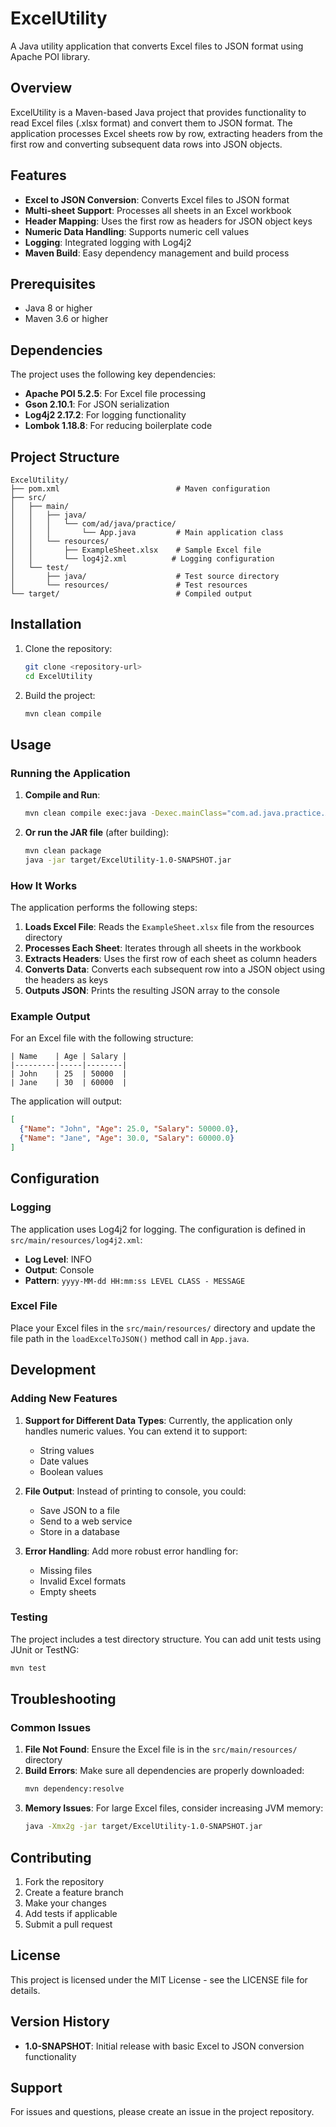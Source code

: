 # ExcelUtility

A Java utility application that converts Excel files to JSON format using Apache POI library.

## Overview

ExcelUtility is a Maven-based Java project that provides functionality to read Excel files (.xlsx format) and convert them to JSON format. The application processes Excel sheets row by row, extracting headers from the first row and converting subsequent data rows into JSON objects.

## Features

- **Excel to JSON Conversion**: Converts Excel files to JSON format
- **Multi-sheet Support**: Processes all sheets in an Excel workbook
- **Header Mapping**: Uses the first row as headers for JSON object keys
- **Numeric Data Handling**: Supports numeric cell values
- **Logging**: Integrated logging with Log4j2
- **Maven Build**: Easy dependency management and build process

## Prerequisites

- Java 8 or higher
- Maven 3.6 or higher

## Dependencies

The project uses the following key dependencies:

- **Apache POI 5.2.5**: For Excel file processing
- **Gson 2.10.1**: For JSON serialization
- **Log4j2 2.17.2**: For logging functionality
- **Lombok 1.18.8**: For reducing boilerplate code

## Project Structure

```
ExcelUtility/
├── pom.xml                          # Maven configuration
├── src/
│   ├── main/
│   │   ├── java/
│   │   │   └── com/ad/java/practice/
│   │   │       └── App.java         # Main application class
│   │   └── resources/
│   │       ├── ExampleSheet.xlsx    # Sample Excel file
│   │       └── log4j2.xml          # Logging configuration
│   └── test/
│       ├── java/                    # Test source directory
│       └── resources/               # Test resources
└── target/                          # Compiled output
```

## Installation

1. Clone the repository:
   ```bash
   git clone <repository-url>
   cd ExcelUtility
   ```

2. Build the project:
   ```bash
   mvn clean compile
   ```

## Usage

### Running the Application

1. **Compile and Run**:
   ```bash
   mvn clean compile exec:java -Dexec.mainClass="com.ad.java.practice.App"
   ```

2. **Or run the JAR file** (after building):
   ```bash
   mvn clean package
   java -jar target/ExcelUtility-1.0-SNAPSHOT.jar
   ```

### How It Works

The application performs the following steps:

1. **Loads Excel File**: Reads the `ExampleSheet.xlsx` file from the resources directory
2. **Processes Each Sheet**: Iterates through all sheets in the workbook
3. **Extracts Headers**: Uses the first row of each sheet as column headers
4. **Converts Data**: Converts each subsequent row into a JSON object using the headers as keys
5. **Outputs JSON**: Prints the resulting JSON array to the console

### Example Output

For an Excel file with the following structure:
```
| Name    | Age | Salary |
|---------|-----|--------|
| John    | 25  | 50000  |
| Jane    | 30  | 60000  |
```

The application will output:
```json
[
  {"Name": "John", "Age": 25.0, "Salary": 50000.0},
  {"Name": "Jane", "Age": 30.0, "Salary": 60000.0}
]
```

## Configuration

### Logging

The application uses Log4j2 for logging. The configuration is defined in `src/main/resources/log4j2.xml`:

- **Log Level**: INFO
- **Output**: Console
- **Pattern**: `yyyy-MM-dd HH:mm:ss LEVEL CLASS - MESSAGE`

### Excel File

Place your Excel files in the `src/main/resources/` directory and update the file path in the `loadExcelToJSON()` method call in `App.java`.

## Development

### Adding New Features

1. **Support for Different Data Types**: Currently, the application only handles numeric values. You can extend it to support:
   - String values
   - Date values
   - Boolean values

2. **File Output**: Instead of printing to console, you could:
   - Save JSON to a file
   - Send to a web service
   - Store in a database

3. **Error Handling**: Add more robust error handling for:
   - Missing files
   - Invalid Excel formats
   - Empty sheets

### Testing

The project includes a test directory structure. You can add unit tests using JUnit or TestNG:

```bash
mvn test
```

## Troubleshooting

### Common Issues

1. **File Not Found**: Ensure the Excel file is in the `src/main/resources/` directory
2. **Build Errors**: Make sure all dependencies are properly downloaded:
   ```bash
   mvn dependency:resolve
   ```
3. **Memory Issues**: For large Excel files, consider increasing JVM memory:
   ```bash
   java -Xmx2g -jar target/ExcelUtility-1.0-SNAPSHOT.jar
   ```

## Contributing

1. Fork the repository
2. Create a feature branch
3. Make your changes
4. Add tests if applicable
5. Submit a pull request

## License

This project is licensed under the MIT License - see the LICENSE file for details.

## Version History

- **1.0-SNAPSHOT**: Initial release with basic Excel to JSON conversion functionality

## Support

For issues and questions, please create an issue in the project repository. 